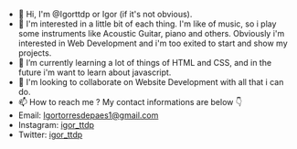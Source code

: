 - 👋 Hi, I'm @Igorttdp or Igor (if it's not obvious).
- 👀 I'm interested in a little bit of each thing. I'm like of music, so i play some instruments like Acoustic Guitar, piano and others. 
Obviously i'm interested in Web Development and i'm too exited to start and show my projects.
- 🌱 I’m currently learning a lot of things of HTML and CSS, and in the future i'm want to learn about javascript.
- 💞️ I'm looking to collaborate on Website Development with all that i can do.
- 📫 How to reach me ? My contact informations are below 👇
- Email: Igortorresdepaes1@gmail.com
- Instagram: <a href='https://www.instagram.com/igor_ttdp/' target="_blank">igor_ttdp</a>
- Twitter: <a href='https://twitter.com/igor_ttdp' target='_blank'>igor_ttdp</a>

<!---
Igorttdp/Igorttdp is a ✨ special ✨ repository because its `README.md` (this file) appears on your GitHub profile.
You can click the Preview link to take a look at your changes.
--->
